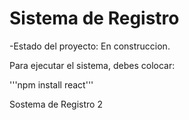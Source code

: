 <h1> Sistema de Registro </h1>

-Estado del proyecto: En construccion.

Para ejecutar el sistema, debes colocar:

'''npm install react'''

Sostema de Registro 2
